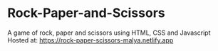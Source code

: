 # Rock-Paper-and-Scissors

A game of rock, paper and scissors using HTML, CSS and Javascript
Hosted at: https://rock-paper-scissors-malya.netlify.app
